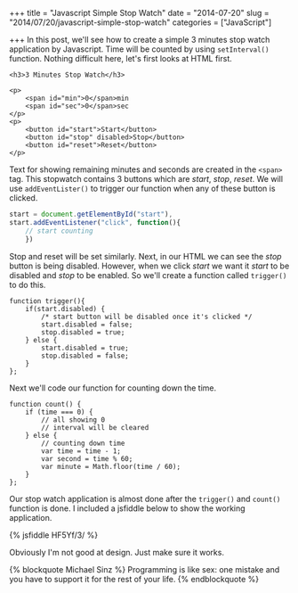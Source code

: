 +++
title = "Javascript Simple Stop Watch"
date = "2014-07-20"
slug = "2014/07/20/javascript-simple-stop-watch"
categories = ["JavaScript"]

+++
In this post, we'll see how to create a simple 3 minutes stop watch application by Javascript. Time will be counted by using `setInterval()` function. Nothing difficult here, let's first looks at HTML first.
<!-- more -->
```
<h3>3 Minutes Stop Watch</h3>

<p> 
	<span id="min">0</span>min
	<span id="sec">0</span>sec
</p>
<p>
    <button id="start">Start</button>
    <button id="stop" disabled>Stop</button>
    <button id="reset">Reset</button>
</p>
```
Text for showing remaining minutes and seconds are created in the `<span>` tag. This stopwatch contains 3 buttons which are *start*, *stop*, *reset*. We will use `addEventLister()` to trigger our function when any of these button is clicked. 
```javascript
start = document.getElementById("start"),
start.addEventListener("click", function(){
	// start counting
	})
```
Stop and reset will be set similarly. Next, in our HTML we can see the *stop* button is being disabled. However, when we click *start* we want it *start* to be disabled and *stop* to be enabled. So we'll create a function called `trigger()` to do this. 
```
function trigger(){
	if(start.disabled) {
		/* start button will be disabled once it's clicked */
		start.disabled = false;
		stop.disabled = true;
	} else {
		start.disabled = true;
		stop.disabled = false;
	}
};
```
Next we'll code our function for counting down the time. 
```
function count() {
	if (time === 0) {
		// all showing 0
		// interval will be cleared
	} else {
		// counting down time
		var time = time - 1;
		var second = time % 60;
		var minute = Math.floor(time / 60);
	}
};
```
Our stop watch application is almost done after the `trigger()` and `count()` function is done. I included a jsfiddle below to show the working application.

{% jsfiddle HF5Yf/3/ %}

Obviously I'm not good at design. Just make sure it works.

{% blockquote Michael Sinz %}
Programming is like sex: one mistake and you have to support it for the rest of your life.
{% endblockquote %}

